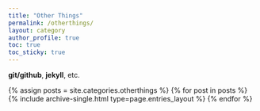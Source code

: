 ```yaml
---
title: "Other Things"
permalink: /otherthings/
layout: category
author_profile: true
toc: true
toc_sticky: true
---
```



**git/github**, **jekyll**, etc.

{% assign posts = site.categories.otherthings %}
{% for post in posts %} {% include archive-single.html type=page.entries_layout %} {% endfor %}
